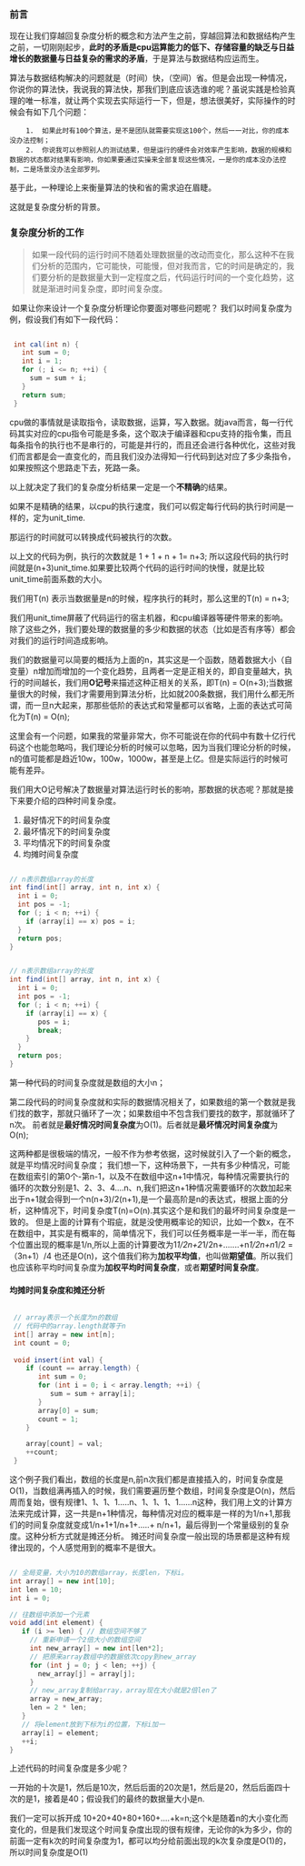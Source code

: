 ### 前言

​		现在让我们穿越回复杂度分析的概念和方法产生之前，穿越回算法和数据结构产生之前，一切刚刚起步，**此时的矛盾是cpu运算能力的低下、存储容量的缺乏与日益增长的数据量与日益复杂的需求的矛盾**，于是算法与数据结构应运而生。

​		算法与数据结构解决的问题就是（时间）快，（空间）省。但是会出现一种情况，你说你的算法快，我说我的算法快，那我们到底应该选谁的呢？虽说实践是检验真理的唯一标准，就让两个实现去实际运行一下，但是，想法很美好，实际操作的时候会有如下几个问题：

		1.  如果此时有100个算法，是不是团队就需要实现这100个，然后一一对比，你的成本没办法控制；
		2.  你说我可以参照别人的测试结果，但是运行的硬件会对效率产生影响，数据的规模和数据的状态都对结果有影响，你如果要通过实操来全部复现这些情况，一是你的成本没办法控制，二是场景没办法全部罗列。

基于此，一种理论上来衡量算法的快和省的需求迫在眉睫。

这就是复杂度分析的背景。



### 复杂度分析的工作

>  如果一段代码的运行时间不随着处理数据量的改动而变化，那么这种不在我们分析的范围内，它可能快，可能慢，但对我而言，它的时间是确定的，我们要分析的是数据量大到一定程度之后，代码运行时间的一个变化趋势，这就是渐进时间复杂度，即时间复杂度。

​		如果让你来设计一个复杂度分析理论你要面对哪些问题呢？ 我们以时间复杂度为例，假设我们有如下一段代码：

```java

 int cal(int n) {
   int sum = 0;
   int i = 1;
   for (; i <= n; ++i) {
     sum = sum + i;
   }
   return sum;
 }
```

cpu做的事情就是读取指令，读取数据，运算，写入数据。就java而言，每一行代码其实对应的cpu指令可能是多条，这个取决于编译器和cpu支持的指令集，而且每条指令的执行也不是串行的，可能是并行的，而且还会进行各种优化，这些对我们而言都是会一直变化的，而且我们没办法得知一行代码到达对应了多少条指令，如果按照这个思路走下去，死路一条。



以上就决定了我们的复杂度分析结果一定是一个**不精确**的结果。

如果不是精确的结果，以cpu的执行速度，我们可以假定每行代码的执行时间是一样的，定为unit_time.

那运行的时间就可以转换成代码被执行的次数。

以上文的代码为例，执行的次数就是 1 + 1 + n + 1= n+3; 所以这段代码的执行时间就是(n+3)unit_time.如果要比较两个代码的运行时间的快慢，就是比较unit_time前面系数的大小。

我们用T(n) 表示当数据量是n的时候，程序执行的耗时，那么这里的T(n) = n+3;

我们用unit_time屏蔽了代码运行的宿主机器，和cpu编译器等硬件带来的影响。除了这些之外，我们要处理的数据量的多少和数据的状态（比如是否有序等）都会对我们的运行时间造成影响。

我们的数据量可以简要的概括为上面的n，其实这是一个函数，随着数据大小（自变量）n增加而增加的一个变化趋势，且两者一定是正相关的，即自变量越大，执行的时间越长，我们用**O记号**来描述这种正相关的关系，即T(n) = O(n+3);当数据量很大的时候，我们才需要用到算法分析，比如就200条数据，我们用什么都无所谓，而一旦n大起来，那那些低阶的表达式和常量都可以省略，上面的表达式可简化为T(n) = O(n);

这里会有一个问题，如果我的常量非常大，你不可能说在你的代码中有数十亿行代码这个也能忽略吗，我们理论分析的时候可以忽略，因为当我们理论分析的时候，n的值可能都是趋近10w，100w，1000w，甚至是上亿。但是实际运行的时候可能有差异。

我们用大O记号解决了数据量对算法运行时长的影响，那数据的状态呢？那就是接下来要介绍的四种时间复杂度。

1. 最好情况下的时间复杂度
2. 最坏情况下的时间复杂度
3. 平均情况下的时间复杂度
4. 均摊时间复杂度

```java

// n表示数组array的长度
int find(int[] array, int n, int x) {
  int i = 0;
  int pos = -1;
  for (; i < n; ++i) {
    if (array[i] == x) pos = i;
  }
  return pos;
}


// n表示数组array的长度
int find(int[] array, int n, int x) {
  int i = 0;
  int pos = -1;
  for (; i < n; ++i) {
    if (array[i] == x) {
       pos = i;
       break;
    }
  }
  return pos;
}

```

第一种代码的时间复杂度就是数组的大小n；

第二段代码的时间复杂度就和实际的数据情况相关了，如果数组的第一个数就是我们找的数字，那就只循环了一次；如果数组中不包含我们要找的数字，那就循环了n次。
前者就是**最好情况时间复杂度**为O(1)。后者就是**最坏情况时间复杂度**为O(n);

这两种都是很极端的情况，一般不作为参考依据，这时候就引入了一个新的概念，就是平均情况时间复杂度；
我们想一下，这种场景下，一共有多少种情况，可能在数组索引的第0个-第n-1，以及不在数组中这n+1中情况，每种情况需要执行的循环的次数分别是1、2、3、4....n、n,我们把这n+1种情况需要循环的次数加起来出于n+1就会得到一个n(n+3)/2(n+1),是一个最高阶是n的表达式，根据上面的分析，这种情况下，时间复杂度T(n)=O(n).其实这个是和我们的最坏时间复杂度是一致的。
但是上面的计算有个瑕疵，就是没使用概率论的知识，比如一个数x，在不在数组中，其实是有概率的，简单情况下，我们可以任务概率是一半一半，而在每个位置出现的概率是1/n,所以上面的计算要改为1*1/2n+2*1/2n+.......+n*1/2n+n*1/2 = （3n+1）/4 也还是O(n)，这个值我们称为**加权平均值**，也叫做**期望值**。所以我们也应该称平均时间复杂度为**加权平均时间复杂度**，或者**期望时间复杂度**。

#### 均摊时间复杂度和摊还分析

```java

 // array表示一个长度为n的数组
 // 代码中的array.length就等于n
 int[] array = new int[n];
 int count = 0;
 
 void insert(int val) {
    if (count == array.length) {
       int sum = 0;
       for (int i = 0; i < array.length; ++i) {
          sum = sum + array[i];
       }
       array[0] = sum;
       count = 1;
    }

    array[count] = val;
    ++count;
 }
```

这个例子我们看出，数组的长度是n,前n次我们都是直接插入的，时间复杂度是O(1)，当数组满再插入的时候，我们需要遍历整个数组，时间复杂度是O(n)，然后周而复始，很有规律1、1、1、1.....n、1、1、1、1......n这种，我们用上文的计算方法来完成计算，这一共是n+1种情况，每种情况对应的概率是一样的为1/n+1,那我们的时间复杂度就变成1/n+1+1/n+1+.....+ n/n+1，最后得到一个常量级别的复杂度。这种分析方式就是摊还分析。 摊还时间复杂度一般出现的场景都是这种有规律出现的，个人感觉用到的概率不是很大。



```java

// 全局变量，大小为10的数组array，长度len，下标i。
int array[] = new int[10]; 
int len = 10;
int i = 0;

// 往数组中添加一个元素
void add(int element) {
   if (i >= len) { // 数组空间不够了
     // 重新申请一个2倍大小的数组空间
     int new_array[] = new int[len*2];
     // 把原来array数组中的数据依次copy到new_array
     for (int j = 0; j < len; ++j) {
       new_array[j] = array[j];
     }
     // new_array复制给array，array现在大小就是2倍len了
     array = new_array;
     len = 2 * len;
   }
   // 将element放到下标为i的位置，下标i加一
   array[i] = element;
   ++i;
}
```

上述代码的时间复杂度是多少呢？

一开始的十次是1，然后是10次，然后后面的20次是1，然后是20，然后后面四十次的是1，接着是40；假设我们的最终的数据量大小是n.

我们一定可以拆开成 10+20+40+80+160+....+k=n;这个k是随着n的大小变化而变化的，但是我们发现这个时间复杂度出现的很有规律，无论你的k为多少，你的前面一定有k次的时间复杂度为1，都可以均分给前面出现的k次复杂度是O(1)的，所以时间复杂度是O(1)

